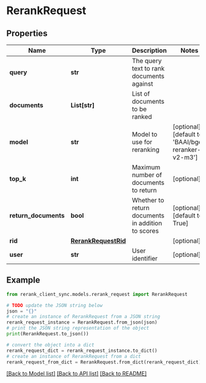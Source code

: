 # RerankRequest


## Properties

Name | Type | Description | Notes
------------ | ------------- | ------------- | -------------
**query** | **str** | The query text to rank documents against | 
**documents** | **List[str]** | List of documents to be ranked | 
**model** | **str** | Model to use for reranking | [optional] [default to 'BAAI/bge-reranker-v2-m3']
**top_k** | **int** | Maximum number of documents to return | [optional] 
**return_documents** | **bool** | Whether to return documents in addition to scores | [optional] [default to True]
**rid** | [**RerankRequestRid**](RerankRequestRid.md) |  | [optional] 
**user** | **str** | User identifier | [optional] 

## Example

```python
from rerank_client_sync.models.rerank_request import RerankRequest

# TODO update the JSON string below
json = "{}"
# create an instance of RerankRequest from a JSON string
rerank_request_instance = RerankRequest.from_json(json)
# print the JSON string representation of the object
print(RerankRequest.to_json())

# convert the object into a dict
rerank_request_dict = rerank_request_instance.to_dict()
# create an instance of RerankRequest from a dict
rerank_request_from_dict = RerankRequest.from_dict(rerank_request_dict)
```
[[Back to Model list]](../README.md#documentation-for-models) [[Back to API list]](../README.md#documentation-for-api-endpoints) [[Back to README]](../README.md)


